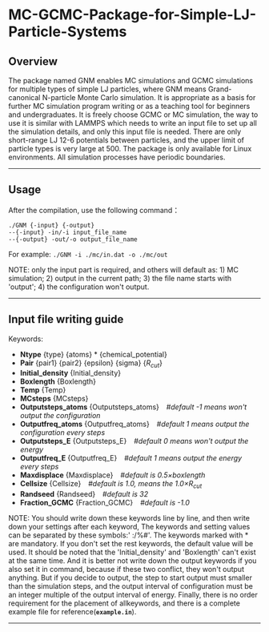 # MC-GCMC-Package-for-Simple-LJ-Particle-Systems
## Overview
The package named GNM enables MC simulations and GCMC simulations for multiple types of simple LJ particles, where GNM means Grand-canonical N-particle Monte Carlo simulation. It is appropriate as a basis for further MC simulation program writing or as a teaching tool for beginners and undergraduates. It is freely choose GCMC or MC simulation, the way to use it is similar with LAMMPS which needs to write an input file to set up all the simulation details, and only this input file is needed. There are only short-range LJ 12-6 potentials between particles, and the upper limit of particle types is very large at 500. The package is only available for Linux environments. All simulation processes have periodic boundaries.

---
## Usage
After the compilation, use the following command：

```./GNM {-input} {-output}```\
```--{-input} -in/-i input_file_name```\
```--{-output} -out/-o output_file_name```

For example: ```./GNM -i ./mc/in.dat -o ./mc/out```

NOTE: only the input part is required, and others will default as: 1) MC simulation; 2) output in the current path; 3) the file name starts with 'output'; 4) the configuration won't output.

---
## Input file writing guide
Keywords:
- **Ntype** {type} {atoms} * {chemical_potential}
- **Pair** {pair1} {pair2} {epsilon} {sigma} {*R<sub>cut</sub>*}
- **Initial_density** {Initial_density}
- **Boxlength** {Boxlength}
- **Temp** {Temp}
- **MCsteps** {MCsteps}
- **Outputsteps_atoms** {Outputsteps_atoms}`  `*#default -1 means won't output the configuration*
- **Outputfreq_atoms** {Outputfreq_atoms}`  `*#default 1 means output the configuration every steps*
- **Outputsteps_E** {Outputsteps_E}`  `*#default 0 means won't output the energy*
- **Outputfreq_E** {Outputfreq_E}`  `*#default 1 means output the energy every steps*
- **Maxdisplace** {Maxdisplace}`  `*#default is 0.5×boxlength*
- **Cellsize** {Cellsize}`  `*#default is 1.0, means the 1.0×R<sub>cut</sub>*
- **Randseed** {Randseed}`  `*#default is 32*
- **Fraction_GCMC** {Fraction_GCMC}`  `*#default is -1.0*

NOTE: You should write down these keywords line by line, and then write down your settings after each keyword, The keywords and setting values can be separated by these symbols:' :/%#'. The keywords marked with * are mandatory. If you don't set the rest keywords, the default value will be used. It should be noted that the 'Initial_density' and 'Boxlength' can't exist at the same time. And it is better not write down the output keywords if you also set it in command, because if these two conflict, they won't output anything. But if you decide to output, the step to start output must smaller than the simulation steps, and the output interval of configuration must be an integer multiple of the output interval of energy. Finally, there is no order requirement for the placement of allkeywords, and there is a complete example file for reference(**`example.in`**).

---


